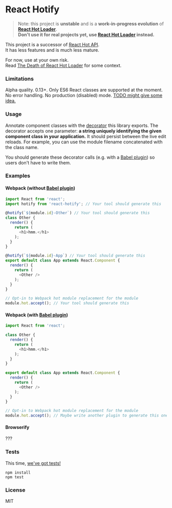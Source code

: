 React Hotify
=========

>Note: this project is **unstable** and is a **work-in-progress evolution** of **[React Hot Loader](http://gaearon.github.io/react-hot-loader)**.  
>**Don't use it for real projects yet, use [React Hot Loader](http://gaearon.github.io/react-hot-loader) instead.**

This project is a successor of [React Hot API](https://github.com/gaearon/react-hot-api).  
It has less features and is much less mature.

For now, use at your own risk.  
Read [The Death of React Hot Loader](https://medium.com/@dan_abramov/the-death-of-react-hot-loader-765fa791d7c4) for some context.

### Limitations

Alpha quality. 0.13+. Only ES6 React classes are supported at the moment. No error handling. No production (disabled) mode. [TODO might give some idea.](https://github.com/gaearon/react-hotify/blob/master/TODO)

### Usage

Annotate component classes with the [decorator](https://github.com/wycats/javascript-decorators) this library exports.
The decorator accepts one parameter: **a string uniquely identifying the given component class in your application.** It should persist between the live edit reloads. For example, you can use the module filename concatenated with the class name.

You should generate these decorator calls (e.g. with a [Babel plugin](https://babeljs.io/docs/usage/plugins/)) so users don't have to write them.

### Examples

#### Webpack (without [Babel plugin](https://github.com/gaearon/babel-plugin-react-hotify))

```js
import React from 'react';
import hotify from 'react-hotify'; // Your tool should generate this

@hotify(`${module.id}-Other`) // Your tool should generate this
class Other {
  render() {
    return (
      <h1>hmm.</h1>
    );
  }
}

@hotify(`${module.id}-App`) // Your tool should generate this
export default class App extends React.Component {
  render() {
    return (
      <Other />
    );
  }
}

// Opt-in to Webpack hot module replacement for the module
module.hot.accept(); // Your tool should generate this
```

#### Webpack (with [Babel plugin](https://github.com/gaearon/babel-plugin-react-hotify))

```js
import React from 'react';

class Other {
  render() {
    return (
      <h1>hmm.</h1>
    );
  }
}

export default class App extends React.Component {
  render() {
    return (
      <Other />
    );
  }
}

// Opt-in to Webpack hot module replacement for the module
module.hot.accept(); // Maybe write another plugin to generate this one line?
```


#### Browserify

???

### Tests

This time, [we've got tests!](https://github.com/gaearon/react-hotify/blob/master/src/__tests__/makeHotify-test.js)

```
npm install
npm test
```

### License

MIT

